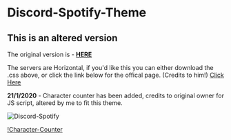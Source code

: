 # Discord-Spotify-Theme


## This is an altered version
The original version is - [**HERE**](https://github.com/CapnKitten/Spotify-Discord)

The servers are Horizontal, if you'd like this you can either download the .css above, or click the link below for the offical page.
(Credits to him!)
[Click Here](https://betterdiscordlibrary.com/themes/Horizontal%20Serverlist)

**21/1/2020** - Character counter has been added, credits to original owner for JS script, altered by me to fit this theme.


![Discord-Spotify](https://i.imgur.com/Yz5iZcC.png "Meme")


[!Character-Counter](https://i.imgur.com/pZU0KgM.png)
